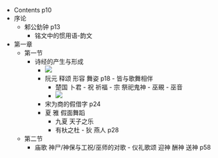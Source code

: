- Contents p10
- 序论
    - 邾公釛钟 p13
        - 铭文中的惯用语-韵文
- 第一章
    - 第一节
        - 诗经的产生与形成
            - ![](https://firebasestorage.googleapis.com/v0/b/firescript-577a2.appspot.com/o/imgs%2Fapp%2FXELiu-NovaKG%2FK5I2qsi8Hz.png?alt=media&token=da6f2a7f-801c-4958-a709-2c2d3a96e667)
            - 阮元 释颂 形容 舞姿 p18 - 皆与歌舞相伴
                - 楚国 卜君 - 祝 祈福 - 宗 祭祀鬼神 - 巫覡 - 巫音
                - ![](https://firebasestorage.googleapis.com/v0/b/firescript-577a2.appspot.com/o/imgs%2Fapp%2FXELiu-NovaKG%2FDZaBVHnm0F.jpg?alt=media&token=61b56b32-5947-418d-89d2-3adcde42802e)
            - 宋为商的假借字 p24
            - 夏 雅 假面舞蹈
                - 九夏 天子之乐
                - 有杕之杜 - 狄 燕人 p28
    - 第二节
        - 庙歌 神尸/神保与工祝/巫师的对歌 - 仪礼歌颂 迎神 酬神 送神 p58
